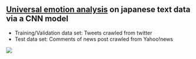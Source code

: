##  [Universal emotion analysis](https://www.paulekman.com/universal-emotions/) on japanese text data via a CNN model

- Training/Validation data set: Tweets crawled from twitter
- Test data set:  Comments of news post crawled from Yahoo!news

<img src="./preview.png"/>

